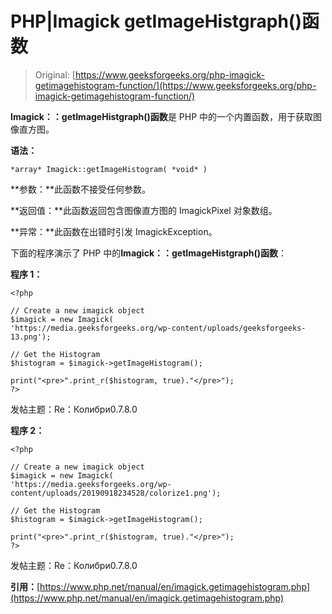 # PHP|Imagick getImageHistgraph()函数

> Original: [https://www.geeksforgeeks.org/php-imagick-getimagehistogram-function/](https://www.geeksforgeeks.org/php-imagick-getimagehistogram-function/)

**Imagick：：getImageHistgraph()函数**是 PHP 中的一个内置函数，用于获取图像直方图。

**语法：**

```
*array* Imagick::getImageHistogram( *void* )
```

**参数：**此函数不接受任何参数。

**返回值：**此函数返回包含图像直方图的 ImagickPixel 对象数组。

**异常：**此函数在出错时引发 ImagickException。

下面的程序演示了 PHP 中的**Imagick：：getImageHistgraph()函数**：

**程序 1：**

```
<?php

// Create a new imagick object
$imagick = new Imagick(
'https://media.geeksforgeeks.org/wp-content/uploads/geeksforgeeks-13.png');

// Get the Histogram
$histogram = $imagick->getImageHistogram();

print("<pre>".print_r($histogram, true)."</pre>");
?>
```

发帖主题：Re：Колибри0.7.8.0

**程序 2：**

```
<?php

// Create a new imagick object
$imagick = new Imagick(
'https://media.geeksforgeeks.org/wp-content/uploads/20190918234528/colorize1.png');

// Get the Histogram
$histogram = $imagick->getImageHistogram();

print("<pre>".print_r($histogram, true)."</pre>");
?>
```

发帖主题：Re：Колибри0.7.8.0

**引用：**[https://www.php.net/manual/en/imagick.getimagehistogram.php](https://www.php.net/manual/en/imagick.getimagehistogram.php)